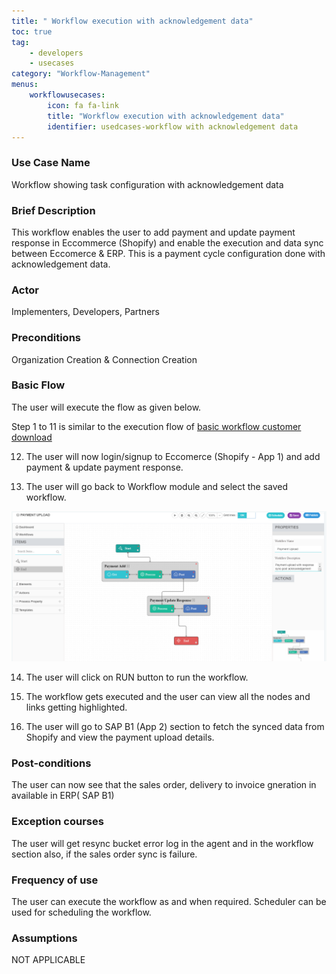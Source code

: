 ```yaml
---
title: " Workflow execution with acknowledgement data"
toc: true
tag: 
    - developers
    - usecases
category: "Workflow-Management"   
menus: 
    workflowusecases:
        icon: fa fa-link
        title: "Workflow execution with acknowledgement data" 
        identifier: usedcases-workflow with acknowledgement data
---
```


### Use Case Name 
Workflow showing task configuration with acknowledgement data

### Brief Description 
This workflow enables the user to add payment and update payment response in Eccommerce (Shopify) and enable the execution and data sync between Eccomerce & ERP. This is a payment cycle configuration  done with acknowledgement data.
 
### Actor 
 Implementers, Developers, Partners  

### Preconditions 
 Organization Creation & Connection Creation 

### Basic Flow
 The user will execute the flow as given below.

Step 1 to 11 is similar to the execution flow of [basic workflow customer download](/workflow-management/basic-workflow-customer-download/)


12. The user will now login/signup to Eccomerce (Shopify - App 1) and add payment & update payment response.


13. The user will go back to Workflow module and select the saved workflow.

![Acknowldegementdata-workflow](/staticfiles/workflow-management/media/Acknowldegementdata-workflow.png)

14. The user will click on RUN button to run the workflow.

15. The workflow gets executed and the user can view all the nodes and links getting highlighted.

16.  The user will go to SAP B1 (App 2) section to fetch the synced data from Shopify and view the payment upload details.


### Post-conditions
The user can now see that the sales order, delivery to invoice gneration in available in ERP( SAP B1)

### Exception courses 
The user will get resync bucket error log in the agent and in the workflow section also, if the sales order
    sync is failure.       

### Frequency of use
The user can execute the workflow as and when required. Scheduler can be used for scheduling the workflow.

### Assumptions 
 NOT APPLICABLE 